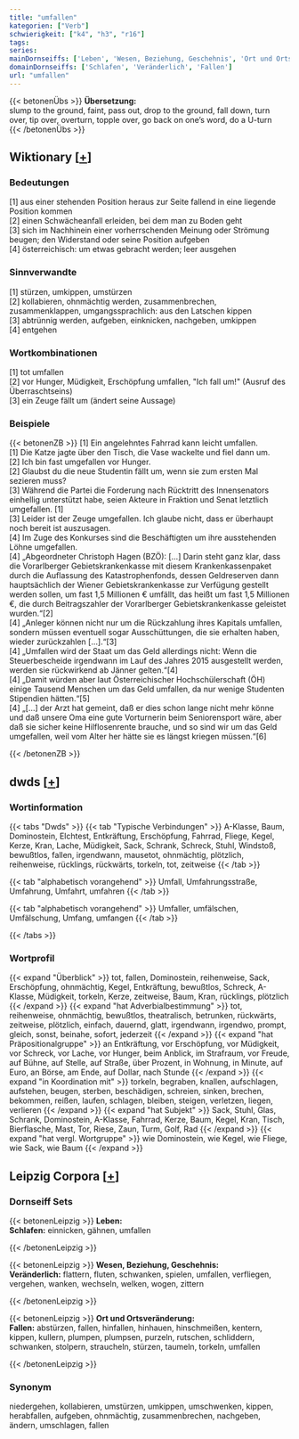```yaml
---
title: "umfallen"
kategorien: ["Verb"]
schwierigkeit: ["k4", "h3", "r16"]
tags:
series:
mainDornseiffs: ['Leben', 'Wesen, Beziehung, Geschehnis', 'Ort und Ortsveränderung']
domainDornseiffs: ['Schlafen', 'Veränderlich', 'Fallen']
url: "umfallen"
---
```


{{< betonenÜbs >}}
**Übersetzung:**  
slump to the ground, faint, pass out, drop to the ground, fall down, turn over, tip over, overturn, topple over, go back on  one’s word, do a U-turn  
{{< /betonenÜbs >}}

## Wiktionary [[+](https://de.wiktionary.org/wiki/umfallen)]

### Bedeutungen
[1] aus einer stehenden Position heraus zur Seite fallend in eine liegende Position kommen  
[2] einen Schwächeanfall erleiden, bei dem man zu Boden geht  
[3] sich im Nachhinein einer vorherrschenden Meinung oder Strömung beugen; den Widerstand oder seine Position aufgeben  
[4] österreichisch: um etwas gebracht werden; leer ausgehen  

### Sinnverwandte
[1] stürzen, umkippen, umstürzen  
[2] kollabieren, ohnmächtig werden, zusammenbrechen, zusammenklappen, umgangssprachlich: aus den Latschen kippen  
[3] abtrünnig werden, aufgeben, einknicken, nachgeben, umkippen  
[4] entgehen  

### Wortkombinationen
[1] tot umfallen  
[2] vor Hunger, Müdigkeit, Erschöpfung umfallen, "Ich fall um!" (Ausruf des Überraschtseins)  
[3] ein Zeuge fällt um (ändert seine Aussage)  

### Beispiele
{{< betonenZB >}}
[1] Ein angelehntes Fahrrad kann leicht umfallen.  
[1] Die Katze jagte über den Tisch, die Vase wackelte und fiel dann um.  
[2] Ich bin fast umgefallen vor Hunger.  
[2] Glaubst du die neue Studentin fällt um, wenn sie zum ersten Mal sezieren muss?  
[3] Während die Partei die Forderung nach Rücktritt des Innensenators einhellig unterstützt habe, seien Akteure in Fraktion und Senat letztlich umgefallen. [1]  
[3] Leider ist der Zeuge umgefallen. Ich glaube nicht, dass er überhaupt noch bereit ist auszusagen.  
[4] Im Zuge des Konkurses sind die Beschäftigten um ihre ausstehenden Löhne umgefallen.  
[4] „Abgeordneter Christoph Hagen (BZÖ): […] Darin steht ganz klar, dass die Vorarlberger Gebietskrankenkasse mit diesem Krankenkassenpaket durch die Auflassung des Katastrophenfonds, dessen Geldreserven dann hauptsächlich der Wiener Gebietskrankenkasse zur Verfügung gestellt werden sollen, um fast 1,5 Millionen € umfällt, das heißt um fast 1,5 Millionen €, die durch Beitragszahler der Vorarlberger Gebietskrankenkasse geleistet wurden.“[2]  
[4] „Anleger können nicht nur um die Rückzahlung ihres Kapitals umfallen, sondern müssen eventuell sogar Ausschüttungen, die sie erhalten haben, wieder zurückzahlen […].“[3]  
[4] „Umfallen wird der Staat um das Geld allerdings nicht: Wenn die Steuerbescheide irgendwann im Lauf des Jahres 2015 ausgestellt werden, werden sie rückwirkend ab Jänner gelten.“[4]  
[4] „Damit würden aber laut Österreichischer Hochschülerschaft (ÖH) einige Tausend Menschen um das Geld umfallen, da nur wenige Studenten Stipendien hätten.“[5]  
[4] „[…] der Arzt hat gemeint, daß er dies schon lange nicht mehr könne und daß unsere Oma eine gute Vorturnerin beim Seniorensport wäre, aber daß sie sicher keine Hilflosenrente brauche, und so sind wir um das Geld umgefallen, weil vom Alter her hätte sie es längst kriegen müssen.“[6]  

{{< /betonenZB >}}


## dwds [[+](https://www.dwds.de/wb/umfallen)]

### Wortinformation
{{< tabs "Dwds" >}}
{{< tab "Typische Verbindungen" >}}
A-Klasse, Baum, Dominostein, Elchtest, Entkräftung, Erschöpfung, Fahrrad, Fliege, Kegel, Kerze, Kran, Lache, Müdigkeit, Sack, Schrank, Schreck, Stuhl, Windstoß, bewußtlos, fallen, irgendwann, mausetot, ohnmächtig, plötzlich, reihenweise, rücklings, rückwärts, torkeln, tot, zeitweise
{{< /tab >}}

{{< tab "alphabetisch vorangehend" >}}
Umfall, Umfahrungsstraße, Umfahrung, Umfahrt, umfahren
{{< /tab >}}

{{< tab "alphabetisch vorangehend" >}}
Umfaller, umfälschen, Umfälschung, Umfang, umfangen
{{< /tab >}}

{{< /tabs >}}

### Wortprofil
{{< expand "Überblick" >}} tot, fallen, Dominostein, reihenweise, Sack, Erschöpfung, ohnmächtig, Kegel, Entkräftung, bewußtlos, Schreck, A-Klasse, Müdigkeit, torkeln, Kerze, zeitweise, Baum, Kran, rücklings, plötzlich {{< /expand >}}
{{< expand "hat Adverbialbestimmung" >}} tot, reihenweise, ohnmächtig, bewußtlos, theatralisch, betrunken, rückwärts, zeitweise, plötzlich, einfach, dauernd, glatt, irgendwann, irgendwo, prompt, gleich, sonst, beinahe, sofort, jederzeit {{< /expand >}}
{{< expand "hat Präpositionalgruppe" >}} an Entkräftung, vor Erschöpfung, vor Müdigkeit, vor Schreck, vor Lache, vor Hunger, beim Anblick, im Strafraum, vor Freude, auf Bühne, auf Stelle, auf Straße, über Prozent, in Wohnung, in Minute, auf Euro, an Börse, am Ende, auf Dollar, nach Stunde {{< /expand >}}
{{< expand "in Koordination mit" >}} torkeln, begraben, knallen, aufschlagen, aufstehen, beugen, sterben, beschädigen, schreien, sinken, brechen, bekommen, reißen, laufen, schlagen, bleiben, steigen, verletzen, liegen, verlieren {{< /expand >}}
{{< expand "hat Subjekt" >}} Sack, Stuhl, Glas, Schrank, Dominostein, A-Klasse, Fahrrad, Kerze, Baum, Kegel, Kran, Tisch, Bierflasche, Mast, Tor, Riese, Zaun, Turm, Golf, Rad {{< /expand >}}
{{< expand "hat vergl. Wortgruppe" >}} wie Dominostein, wie Kegel, wie Fliege, wie Sack, wie Baum {{< /expand >}}

## Leipzig Corpora [[+](https://corpora.uni-leipzig.de/en/res?word=umfallen&corpusId=deu_newscrawl-public_2018)]

### Dornseiff Sets
{{< betonenLeipzig >}}
**Leben:**  
**Schlafen:** einnicken, gähnen, umfallen  

{{< /betonenLeipzig >}}


{{< betonenLeipzig >}}
**Wesen, Beziehung, Geschehnis:**  
**Veränderlich:** flattern, fluten, schwanken, spielen, umfallen, verfliegen, vergehen, wanken, wechseln, welken, wogen, zittern  

{{< /betonenLeipzig >}}


{{< betonenLeipzig >}}
**Ort und Ortsveränderung:**  
**Fallen:** abstürzen, fallen, hinfallen, hinhauen, hinschmeißen, kentern, kippen, kullern, plumpen, plumpsen, purzeln, rutschen, schliddern, schwanken, stolpern, straucheln, stürzen, taumeln, torkeln, umfallen  

{{< /betonenLeipzig >}}

### Synonym
niedergehen, kollabieren, umstürzen, umkippen, umschwenken, kippen, herabfallen, aufgeben, ohnmächtig, zusammenbrechen, nachgeben, ändern, umschlagen, fallen

